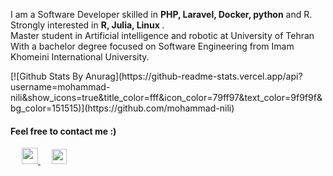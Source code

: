 </div>
<p>I am a Software Developer skilled in <strong>PHP, Laravel, Docker, python</strong> and R.<br/>
    Strongly interested in <strong>R, Julia, Linux </strong>.<br/>
        Master student in Artificial intelligence and robotic at University of Tehran<br/>
        With a bachelor degree focused on Software Engineering from Imam Khomeini International University. <br />
</p>
<p>
[![Github Stats By Anurag](https://github-readme-stats.vercel.app/api?username=mohammad-nili&show_icons=true&title_color=fff&icon_color=79ff97&text_color=9f9f9f&bg_color=151515)](https://github.com/mohammad-nili)
</p>
<h4>  Feel free to contact me :)</h4>
<p>
   &emsp;
  <a href="https://www.linkedin.com/in/mohammad-nili/">
    <img src="https://img.icons8.com/ios-filled/256/000000/linkedin.svg" width="26px"/>
  </a>
  &emsp;
  <a href="https://dev.to/mohammadnili">
    <img src="https://camo.githubusercontent.com/6bc5e62e0bf5e21ab8054b731540529bbc8e01b3/68747470733a2f2f6432666c746978307632653073622e636c6f756466726f6e742e6e65742f6465762d62616467652e737667" width="24px"/>
 </a>
